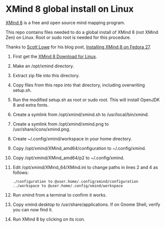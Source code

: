 # XMind 8 global install on Linux
[XMind 8](https://www.xmind.net/xmind8-pro) is a free and open source mind mapping program.

This repo contains files needed to do a global install of XMind 8 (not XMind Zen) on Linux. Root or sudo root is needed for this procedure.

Thanks to [Scott Lowe](https://blog.scottlowe.org) for his blog post, [Installing XMind 8 on Fedora 27](https://blog.scottlowe.org/2017/12/15/installing-xmind-8-on-fedora-27/).

1. First get the [XMind 8 Download for Linux](https://www.xmind.net/download/xmind8).

2. Make an /opt/xmind directory.

3. Extract zip file into this directory.

4. Copy files from this repo into that directory, including overwriting setup.sh.

5. Run the modified setup.sh as root or sudo root. This will install OpenJDK 8 and extra fonts.

6. Create a symlink from /opt/xmind/xmind.sh to /usr/local/bin/xmind.

7. Create a symlink from /opt/xmind/xmind.png to /usr/share/icons/xmind.png.

8. Create ~/.config/xmind/workspace in your home directory.

9. Copy /opt/xmind/XMind_amd64/configuration to ~/.config/xmind.

10. Copy /opt/xmind/XMind_amd64/p2 to ~/.config/xmind.

11. Edit /opt/xmind/XMind_64/XMind.ini to change paths in lines 2 and 4 as follows:
    ```
    ./configuration to @user.home/.config/xmind/configuration
    ../workspace to @user.home/.config/xmind/workspace
    ```

12. Run xmind from a terminal to confirm it works.

13. Copy xmind.desktop to /usr/share/applications. If on Gnome Shell, verify you can now find it.

14. Run XMind 8 by clicking on its icon.

